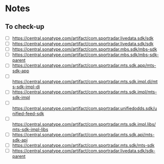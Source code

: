 Notes
=====

## To check-up

- [ ] https://central.sonatype.com/artifact/com.sportradar.livedata.sdk/sdk
- [ ] https://central.sonatype.com/artifact/com.sportradar.livedata.sdk/sdk
- [ ] https://central.sonatype.com/artifact/com.sportradar.mbs.sdk/mbs-sdk
- [ ] https://central.sonatype.com/artifact/com.sportradar.mbs.sdk/mbs-sdk-parent
- [ ] https://central.sonatype.com/artifact/com.sportradar.mts.sdk.app/mts-sdk-app
- [ ] https://central.sonatype.com/artifact/com.sportradar.mts.sdk.impl.di/mts-sdk-impl-di
- [ ] https://central.sonatype.com/artifact/com.sportradar.mts.sdk.impl/mts-sdk-impl
- [ ] https://central.sonatype.com/artifact/com.sportradar.unifiedodds.sdk/unified-feed-sdk
- [ ] https://central.sonatype.com/artifact/com.sportradar.mts.sdk.impl.libs/mts-sdk-impl-libs
- [ ] https://central.sonatype.com/artifact/com.sportradar.mts.sdk.api/mts-sdk-api
- [ ] https://central.sonatype.com/artifact/com.sportradar.mts.sdk/mts-sdk
- [ ] https://central.sonatype.com/artifact/com.sportradar.livedata.sdk/sdk-parent